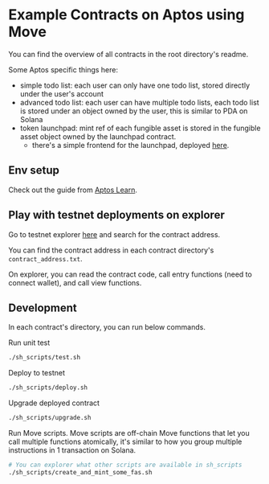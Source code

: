 # Example Contracts on Aptos using Move

You can find the overview of all contracts in the root directory's readme.

Some Aptos specific things here:

- simple todo list: each user can only have one todo list, stored directly under the user's account
- advanced todo list: each user can have multiple todo lists, each todo list is stored under an object owned by the user, this is similar to PDA on Solana
- token launchpad: mint ref of each fungible asset is stored in the fungible asset object owned by the launchpad contract.
  - there's a simple frontend for the launchpad, deployed [here](https://fungible-asset-launchpad.vercel.app/).

## Env setup

Check out the guide from [Aptos Learn](https://learn.aptoslabs.com/example/aptogotchi-beginner/env-setup).

## Play with testnet deployments on explorer

Go to testnet explorer [here](https://explorer.aptoslabs.com/?network=testnet) and search for the contract address.

You can find the contract address in each contract directory's `contract_address.txt`.

On explorer, you can read the contract code, call entry functions (need to connect wallet), and call view functions.

## Development

In each contract's directory, you can run below commands.

Run unit test

```sh
./sh_scripts/test.sh
```

Deploy to testnet

```sh
./sh_scripts/deploy.sh
```

Upgrade deployed contract

```sh
./sh_scripts/upgrade.sh
```

Run Move scripts. Move scripts are off-chain Move functions that let you call multiple functions atomically, it's similar to how you group multiple instructions in 1 transaction on Solana.

```sh
# You can explorer what other scripts are available in sh_scripts
./sh_scripts/create_and_mint_some_fas.sh
```
